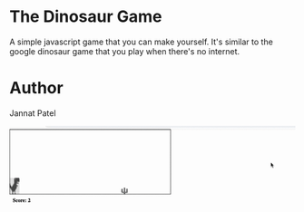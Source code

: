 # The Dinosaur Game

A simple javascript game that you can make yourself. It's similar to the google dinosaur game that you play when there's no internet.

# Author
Jannat Patel

![Demo](assets/TheDinosaurGame.gif)


